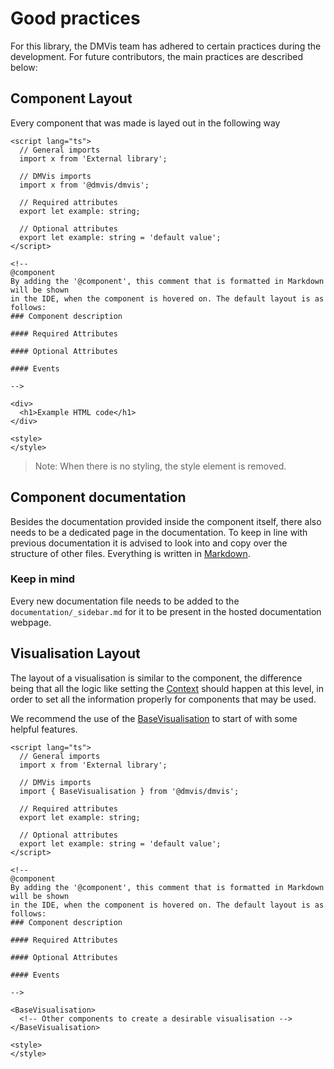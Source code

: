 # Good practices

For this library, the DMVis team has adhered to certain practices during the development. For future contributors, the main practices are described below:

## Component Layout

Every component that was made is layed out in the following way

```svelte
<script lang="ts">
  // General imports
  import x from 'External library';

  // DMVis imports
  import x from '@dmvis/dmvis';

  // Required attributes
  export let example: string;

  // Optional attributes
  export let example: string = 'default value';
</script>

<!--
@component
By adding the '@component', this comment that is formatted in Markdown will be shown
in the IDE, when the component is hovered on. The default layout is as follows:
### Component description

#### Required Attributes

#### Optional Attributes

#### Events

-->

<div>
  <h1>Example HTML code</h1>
</div>

<style>
</style>
```

> Note: When there is no styling, the style element is removed.

## Component documentation

Besides the documentation provided inside the component itself, there also needs to be a dedicated page in the documentation. To keep in line with previous documentation it is advised to look into and copy over the structure of other files. Everything is written in [Markdown](https://www.markdownguide.org/).

### Keep in mind

Every new documentation file needs to be added to the `documentation/_sidebar.md` for it to be present in the hosted documentation webpage.

## Visualisation Layout

The layout of a visualisation is similar to the component, the difference being that all the logic like setting the [Context](utils/Context.md) should happen at this level, in order to set all the information properly for components that may be used.

We recommend the use of the [BaseVisualisation](components/BaseVisualisation.md) to start of with some helpful features.

```svelte
<script lang="ts">
  // General imports
  import x from 'External library';

  // DMVis imports
  import { BaseVisualisation } from '@dmvis/dmvis';

  // Required attributes
  export let example: string;

  // Optional attributes
  export let example: string = 'default value';
</script>

<!--
@component
By adding the '@component', this comment that is formatted in Markdown will be shown
in the IDE, when the component is hovered on. The default layout is as follows:
### Component description

#### Required Attributes

#### Optional Attributes

#### Events

-->

<BaseVisualisation>
  <!-- Other components to create a desirable visualisation -->
</BaseVisualisation>

<style>
</style>
```
